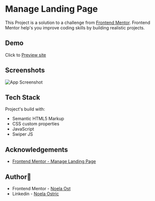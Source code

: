 
# Manage Landing Page

This Project is a solution to a challenge from [Frontend Mentor](www.frontendmentor.io). 
Frontend Mentor help's you improve coding skills by building realistic projects.



## Demo
Click to [Preview site](https://noelaost.github.io/Manage-Landing-Page/)
## Screenshots

![App Screenshot](https://user-images.githubusercontent.com/110282131/192249653-ccea4bf5-daba-4917-add9-f39cd53f49d7.png)


## Tech Stack

Project's build with: 
- Semantic HTML5 Markup
- CSS custom properties
- JavaScript
- Swiper JS



## Acknowledgements

 - [Frontend Mentor - Manage Landing Page](https://www.frontendmentor.io/challenges/manage-landing-page-SLXqC6P5)


## Author🚀
- Frontend Mentor - [Noela Ost](https://www.frontendmentor.io/profile/NoelaOst)
- Linkedin - [Noela Ostric](https://www.linkedin.com/in/noela-ostric-036484245/)

